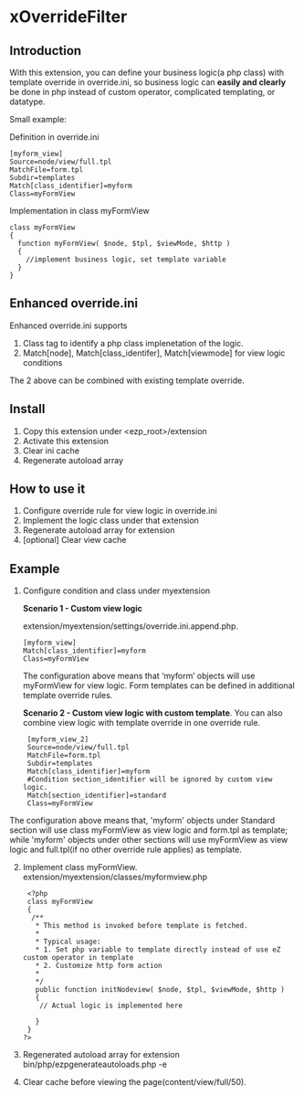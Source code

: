 xOverrideFilter
=================

Introduction
-----------
With this extension, you can define your business logic(a php class) with template override in override.ini, so business logic can **easily and clearly** be done in php instead of custom operator, complicated templating, or datatype.

Small example:

Definition in override.ini

    [myform_view]
    Source=node/view/full.tpl
    MatchFile=form.tpl
    Subdir=templates
    Match[class_identifier]=myform
    Class=myFormView

Implementation in class myFormView

    class myFormView
    {
      function myFormView( $node, $tpl, $viewMode, $http )
      {
        //implement business logic, set template variable
      }
    }

Enhanced override.ini
---------------------
Enhanced override.ini supports

1. Class tag to identify a php class implenetation of the logic.
2. Match[node], Match[class_identifer], Match[viewmode] for view logic conditions

The 2 above can be combined with existing template override.


Install
--------
1. Copy this extension under <ezp_root>/extension
2. Activate this extension
3. Clear ini cache
4. Regenerate autoload array

How to use it
-------------
1. Configure override rule for view logic in override.ini
2. Implement the logic class under that extension
3. Regenerate autoload array for extension
4. [optional] Clear view cache


Example
-------

1. Configure condition and class under myextension

   **Scenario 1 - Custom view logic** 
  
   extension/myextension/settings/override.ini.append.php.

       [myform_view]
       Match[class_identifier]=myform
       Class=myFormView
     
   The configuration above means that ‘myform’ objects will use myFormView for view logic. Form templates can be defined in additional template override rules.

   **Scenario 2 - Custom view logic with custom template**. You can also combine view logic with template override in one override rule. 

        [myform_view_2]
        Source=node/view/full.tpl
        MatchFile=form.tpl
        Subdir=templates
        Match[class_identifier]=myform
        #Condition section_identifier will be ignored by custom view logic.
        Match[section_identifier]=standard
        Class=myFormView

The configuration above means that, 'myform' objects under Standard section will use class myFormView as view logic and form.tpl as template; while 'myform' objects under other sections will use myFormView as view logic and full.tpl(if no other override rule applies) as template.

2. Implement class myFormView.
extension/myextension/classes/myformview.php

        <?php
        class myFormView
        {
         /**
          * This method is invoked before template is fetched.
          *
          * Typical usage:
          * 1. Set php variable to template directly instead of use eZ custom operator in template
          * 2. Customize http form action
          *
          */
          public function initNodeview( $node, $tpl, $viewMode, $http )
          {
           // Actual logic is implemented here
          
          }
        }
       ?>

3. Regenerated autoload array for extension
<php path> bin/php/ezpgenerateautoloads.php -e

4. Clear cache before viewing the page(content/view/full/50).
